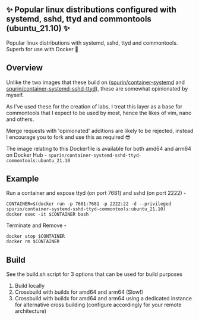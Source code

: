 ## ✨ Popular linux distributions configured with systemd, sshd, ttyd and commontools (ubuntu_21.10) ✨

Popular linux distributions with systemd, sshd, ttyd and commontools.  Superb for use with Docker 🐋

## Overview

Unlike the two images that these build on ([spurin/container-systemd](https://github.com/spurin/container-systemd) and [spurin/container-systemd-sshd-ttyd](https://github.com/spurin/container-systemd-sshd-ttyd)), these are somewhat opinionated by myself.

As I've used these for the creation of labs, I treat this layer as a base for commontools that I expect to be used by most, hence the likes of vim, nano and others.

Merge requests with 'opinionated' additions are likely to be rejected, instead I encourage you to fork and use this as required 😎

The image relating to this Dockerfile is available for both amd64 and arm64 on Docker Hub - ```spurin/container-systemd-sshd-ttyd-commontools:ubuntu_21.10```

## Example

Run a container and expose ttyd (on port 7681) and sshd (on port 2222) -

```
CONTAINER=$(docker run -p 7681:7681 -p 2222:22 -d --privileged spurin/container-systemd-sshd-ttyd-commontools:ubuntu_21.10)
docker exec -it $CONTAINER bash
```

Terminate and Remove -

```
docker stop $CONTAINER
docker rm $CONTAINER
```

## Build

See the build.sh script for 3 options that can be used for build purposes

1. Build locally
2. Crossbuild with buildx for amd64 and arm64 (Slow!)
3. Crossbuild with buildx for amd64 and arm64 using a dedicated instance for alternative cross building (configure accordingly for your remote architecture)
